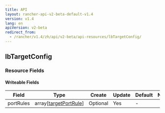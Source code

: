```yaml
---
title: API
layout: rancher-api-v2-beta-default-v1.4
version: v1.4
lang: en
apiVersion: v2-beta
redirect_from:
  - /rancher/v1.4/zh/api/v2-beta/api-resources/lbTargetConfig/
---
```


## lbTargetConfig



### Resource Fields

#### Writeable Fields

Field | Type | Create | Update | Default | Notes
---|---|---|---|---|---
portRules | array[[targetPortRule]({{site.baseurl}}/rancher/{{page.version}}/{{page.lang}}/api/{{page.apiVersion}}/api-resources/targetPortRule/)] | Optional | Yes | - | 



<br>
